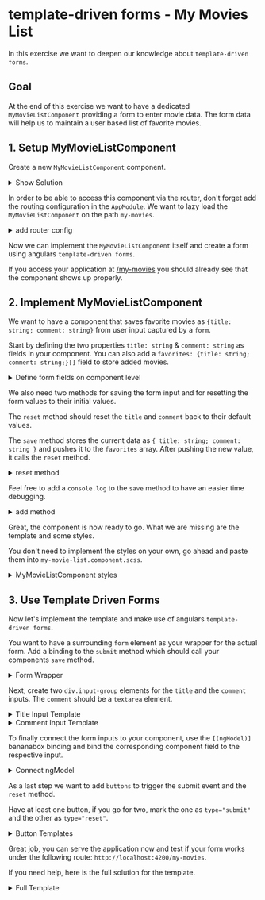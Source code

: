 # template-driven forms - My Movies List

In this exercise we want to deepen our knowledge about `template-driven forms`.

## Goal

At the end of this exercise we want to have a dedicated `MyMovieListComponent`
providing a form to enter movie data.
The form data will help us to maintain a user based list of favorite movies.

## 1. Setup MyMovieListComponent

Create a new `MyMovieListComponent` component.

<details>
  <summary> Show Solution </summary>

```bash
# create component
ng g c movie/my-movie-list
```

</details>

In order to be able to access this component via the router, don't forget add the routing configuration in the `AppModule`.
We want to lazy load the `MyMovieListComponent` on the path `my-movies`.

<details>
  <summary> add router config </summary>

```ts
// app.routes.ts
{
    path: 'my-movies',
    loadComponent: () =>
        import('./movie/my-movie-list/my-movie-list.component').then(
            (file) => file.MyMovieListComponent
        ),
}
```

</details>

Now we can implement the `MyMovieListComponent` itself and create a form using angulars `template-driven forms`.

If you access your application at [/my-movies](http://localhost:4200/my-movies) you should already
see that the component shows up properly.

## 2. Implement MyMovieListComponent

We want to have a component that saves favorite movies as `{title: string; comment: string}` from user input
captured by a `form`.

Start by defining the two properties `title: string` & `comment: string` as fields in your component.
You can also add a `favorites: {title: string; comment: string;}[]` field to store added movies.

<details>
  <summary>Define form fields on component level</summary>

```ts
// my-movie-list.component.ts

  title = '';
  comment = '';
  favorites: {title: string; comment: string;}[] = [];
```

</details>

We also need two methods for saving the form input and for resetting the form values to their initial values.

The `reset` method should reset the `title` and `comment` back to their default values.

The `save` method stores the current data as `{ title: string; comment: string }` and pushes it to
the `favorites` array. After pushing the new value, it calls the `reset` method.

<details>
  <summary>reset method</summary>

```ts
// my-movie-list.component.ts

reset(): void {
  this.title = '';
  this.comment = '';
}
```
</details>

Feel free to add a `console.log` to the `save` method to have an easier time debugging.

<details>
  <summary>add method</summary>

```ts
// my-movie-list.component.ts

save(): void {
  this.favorites.push({ title: this.title, comment: this.comment });
  console.log(this.favorites);
  this.reset();
}
```

</details>

Great, the component is now ready to go. What we are missing are the template and some styles.

You don't need to implement the styles on your own, go ahead and paste them into `my-movie-list.component.scss`.

<details>
    <summary>MyMovieListComponent styles</summary>

```scss

/* my-movie-list.component.scss */
:host {
  padding: 0 1rem;
  display: block;
}

form {
  width: 500px;
}

.input-group {
  display: flex;
  justify-content: center;
  margin-bottom: 1rem;
  flex-direction: column;
}

.button-group {
  display: flex;
  justify-content: flex-end;
  align-items: center;

  button:first-child {
    margin-right: .5rem;
  }
}

.error {
  color: darkred;
  font-size: var(--text-sm);
}

textarea,
input {
  border: 1px solid black;
  padding: 4px;
  border-radius: 6px;
  outline: none;
  transition: border-color 100ms,
  background-color 100ms;
  &:focus {
    border-color: var(--palette-primary-main);
  }
}

```

</details>

## 3. Use Template Driven Forms 

Now let's implement the template and make use of angulars `template-driven forms`.

You want to have a surrounding `form` element as your wrapper for the actual form.
Add a binding to the `submit` method which should call your components `save` method.

<details>
  <summary>Form Wrapper</summary>

```html
<!-- my-movie-list.component.html -->
<form (submit)="save()">

</form>
```

</details>

Next, create two `div.input-group` elements for the `title` and the `comment` inputs.
The `comment` should be a `textarea` element.

<details>
    <summary>Title Input Template</summary>

```html
<!-- my-movie-list.component.html -->
<div class="input-group">
  <label for="title"></label>
  <input id="title" name="title">
</div>
```

</details>


<details>
    <summary>Comment Input Template</summary>

```html
<!-- my-movie-list.component.html -->
<div class="input-group">
  <label for="title"></label>
  <textarea rows="5" name="comment" id="comment"></textarea>
</div>
```
</details>

To finally connect the form inputs to your component, use the `[(ngModel)]` bananabox binding
and bind the corresponding component field to the respective input.

<details>
    <summary>Connect ngModel</summary>

```html
<!-- my-movie-list.component.html -->
<form (submit)="save()">
  <div class="input-group">
    <label for="title">Title</label>
    <input id="title" name="title" type="text" [(ngModel)]="title">
  </div>
  <div class="input-group">
    <label for="comment">Comment</label>
    <textarea rows="5" name="comment" id="comment" [(ngModel)]="comment"></textarea>
  </div>
</form>
```

</details>

As a last step we want to add `buttons` to trigger the submit event and the `reset` method.

Have at least one button, if you go for two, mark the one as `type="submit"` and the other as `type="reset"`.

<details>
  <summary>Button Templates</summary>

```html

<div class="button-group">
  <button class="btn" type="reset">Reset</button>
  <button class="btn primary-button" type="submit">Save</button>
</div>
```
</details>

Great job, you can serve the application now and test if your form works under the following route:
`http://localhost:4200/my-movies`. 


If you need help, here is the full solution for the template.

<details>
  <summary>Full Template</summary>

```html
<!-- my-movie-list.component.html -->

<form (submit)="save()">
  <div class="input-group">
    <label for="title">Title</label>
    <input id="title" name="title" type="text" [(ngModel)]="title">
  </div>
  <div class="input-group">
    <label for="comment">Comment</label>
    <textarea rows="5" name="comment" id="comment" [(ngModel)]="comment"></textarea>
  </div>
  <div class="button-group">
    <button class="btn" type="reset">Reset</button>
    <button class="btn primary-button" type="submit">Save</button>
  </div>
</form>

```
</details>



